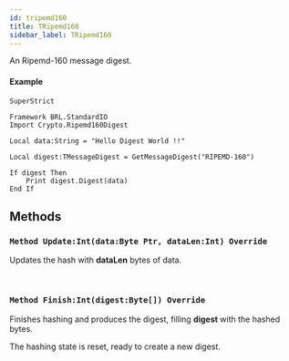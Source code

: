 ```yaml
---
id: tripemd160
title: TRipemd160
sidebar_label: TRipemd160
---
```


An Ripemd-160 message digest.


#### Example
```blitzmax
SuperStrict

Framework BRL.StandardIO
Import Crypto.Ripemd160Digest

Local data:String = "Hello Digest World !!"

Local digest:TMessageDigest = GetMessageDigest("RIPEMD-160")

If digest Then
	Print digest.Digest(data)
End If
```
## Methods

### `Method Update:Int(data:Byte Ptr, dataLen:Int) Override`

Updates the hash with <b>dataLen</b> bytes of data.

<br/>

### `Method Finish:Int(digest:Byte[]) Override`

Finishes hashing and produces the digest, filling <b>digest</b> with the hashed bytes.

The hashing state is reset, ready to create a new digest.


<br/>

